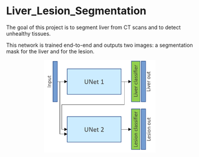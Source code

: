 # Liver_Lesion_Segmentation

The goal of this project is to segment liver from CT scans and to detect unhealthy tissues. 

This network is trained end-to-end and outputs two images: a segmentation mask for the liver and for the lesion.

<p align="center">
  <img src="Full_architecture.png" width="300px" height="250px"/>
</p>

